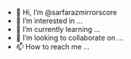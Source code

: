 - 👋 Hi, I’m @sarfarazmirrorscore
- 👀 I’m interested in ...
- 🌱 I’m currently learning ...
- 💞️ I’m looking to collaborate on ...
- 📫 How to reach me ...

<!---
sarfarazmirrorscore/sarfarazmirrorscore is a ✨ special ✨ repository because its `README.md` (this file) appears on your GitHub profile.
You can click the Preview link to take a look at your changes.
--->
